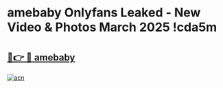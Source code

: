 # amebaby Onlyfans Leaked - New Video & Photos March 2025 !cda5m

# <h2><a href="https://qtf8ed.iuczelnia.edu.pl?title=amebaby&ref=cda5m">🔗👉 🔴 amebaby</a></h2>

[![acn](https://github.com/user-attachments/assets/0f9c940e-d8b0-45ae-aac7-cd30a18b3e1c)](https://qtf8ed.iuczelnia.edu.pl?title=amebaby&ref=cda5m)

